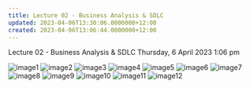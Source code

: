 ```yaml
---
title: Lecture 02 - Business Analysis & SDLC
updated: 2023-04-06T13:30:06.0000000+12:00
created: 2023-04-06T13:06:44.0000000+12:00
---
```


Lecture 02 - Business Analysis & SDLC
Thursday, 6 April 2023
1:06 pm

![image1](../../../../resources/91cc22e77a754434b428e589262cd91e.png)
![image2](../../../../resources/2da2b4613f0f4227986d16b10440a55d.png)
![image3](../../../../resources/41d42529d3a74bc893c9b4a962628a72.png)
![image4](../../../../resources/b326af893a9e4a6e91d81673cba8ecad.png)
![image5](../../../../resources/179a0e5f12164099b48078d15af864ad.png)
![image6](../../../../resources/e860c61a59ba4c4d90ef2a8dc81351c5.png)
![image7](../../../../resources/561d60156e8244a9816ca7b3e37fbd31.png)
![image8](../../../../resources/6d1d6c7ed59f4af2b1dad1b438a03317.png)
![image9](../../../../resources/dee06b3cdc2c488d8091ef8dfdc883cf.png)
![image10](../../../../resources/6417276515cc4e5988a0c9294ed3b974.png)
![image11](../../../../resources/5f85676a605b478e9d30f75e3ba7ba3c.png)
![image12](../../../../resources/e915ca2ece4745cfba386492ee181297.png)

